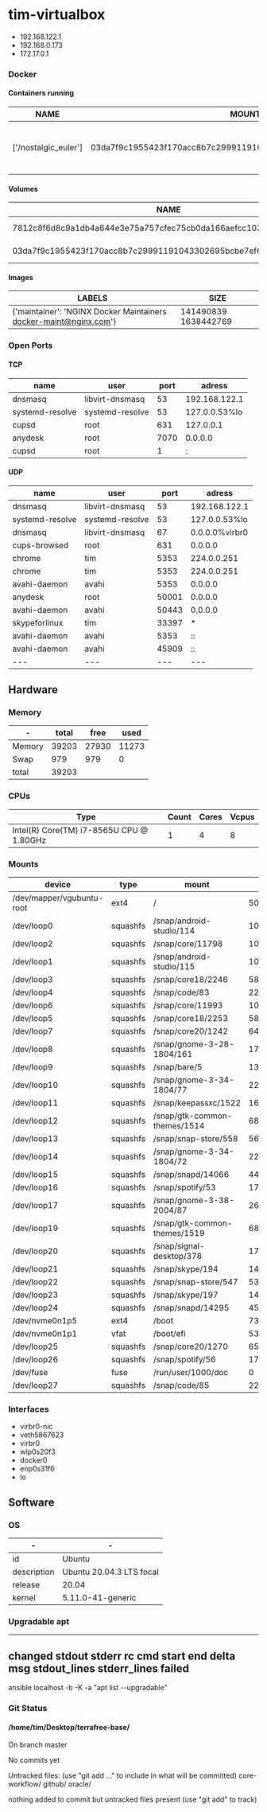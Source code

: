 # tim-virtualbox

- 192.168.122.1
- 192.168.0.173
- 172.17.0.1

### Docker 

#### Containers running

| NAME | MOUNTS | COMMAND | PORTS | STATE |
| ---- | -----  | ------- | ----- | ----- |
| ['/nostalgic_euler'] |  03da7f9c1955423f170acc8b7c29991191043302695bcbe7ef67f3db41e7db58,   | /docker-entrypoint.sh nginx -g 'daemon off;' | [{'PrivatePort': 80, 'Type': 'tcp'}] | running |

#### Volumes
| NAME | MOUNT | DRIVER | OPTIONS | 
| ---- | -----  | ------- | ----- | 
| 7812c8f6d8c9a1db4a644e3e75a757cfec75cb0da166aefcc103eaf054f1c9d5 | /var/lib/docker/volumes/7812c8f6d8c9a1db4a644e3e75a757cfec75cb0da166aefcc103eaf054f1c9d5/_data local |  | 
| 03da7f9c1955423f170acc8b7c29991191043302695bcbe7ef67f3db41e7db58 | /var/lib/docker/volumes/03da7f9c1955423f170acc8b7c29991191043302695bcbe7ef67f3db41e7db58/_data local |  | 


#### Images
| LABELS | SIZE | 
| ---- | -----  |
| {'maintainer': 'NGINX Docker Maintainers <docker-maint@nginx.com>'} | 141490839 1638442769 |




### Open Ports

#### TCP

| name | user | port | adress |
| --- | --- | --- | --- |
| dnsmasq | libvirt-dnsmasq | 53 | 192.168.122.1 |
| systemd-resolve | systemd-resolve | 53 | 127.0.0.53%lo |
| cupsd | root | 631 | 127.0.0.1 |
| anydesk | root | 7070 | 0.0.0.0 |
| cupsd | root | 1 | : |


#### UDP

| name | user | port | adress |
| --- | --- | --- | --- |
| dnsmasq | libvirt-dnsmasq | 53 | 192.168.122.1 |
| systemd-resolve | systemd-resolve | 53 | 127.0.0.53%lo |
| dnsmasq | libvirt-dnsmasq | 67 | 0.0.0.0%virbr0 |
| cups-browsed | root | 631 | 0.0.0.0 |
| chrome | tim | 5353 | 224.0.0.251 |
| chrome | tim | 5353 | 224.0.0.251 |
| avahi-daemon | avahi | 5353 | 0.0.0.0 |
| anydesk | root | 50001 | 0.0.0.0 |
| avahi-daemon | avahi | 50443 | 0.0.0.0 |
| skypeforlinux | tim | 33397 | * |
| avahi-daemon | avahi | 5353 | :: |
| avahi-daemon | avahi | 45909 | :: |
| --- | --- | --- | --- | --- |

## Hardware

### Memory

| - | total | free | used |
| ----- | --- | --- | --- | 
| Memory| 39203 | 27930 | 11273 |
| Swap | 979  | 979 | 0 |
| total | 39203 |  |  | 
### CPUs


| Type| Count | Cores | Vcpus |
| --- | --- | --- | --- |
| Intel(R) Core(TM) i7-8565U CPU @ 1.80GHz | 1 | 4 | 8 |


### Mounts


| device | type | mount | total | available |
| --- | --- | --- | --- | --- |
| /dev/mapper/vgubuntu-root | ext4 | / | 500680400896| 288436973568 |
| /dev/loop0 | squashfs | /snap/android-studio/114 | 1011613696| 0 |
| /dev/loop2 | squashfs | /snap/core/11798 | 104333312| 0 |
| /dev/loop1 | squashfs | /snap/android-studio/115 | 1011351552| 0 |
| /dev/loop3 | squashfs | /snap/core18/2246 | 58195968| 0 |
| /dev/loop4 | squashfs | /snap/code/83 | 224264192| 0 |
| /dev/loop6 | squashfs | /snap/core/11993 | 104333312| 0 |
| /dev/loop5 | squashfs | /snap/core18/2253 | 58195968| 0 |
| /dev/loop7 | squashfs | /snap/core20/1242 | 64880640| 0 |
| /dev/loop8 | squashfs | /snap/gnome-3-28-1804/161 | 172883968| 0 |
| /dev/loop9 | squashfs | /snap/bare/5 | 131072| 0 |
| /dev/loop10 | squashfs | /snap/gnome-3-34-1804/77 | 229638144| 0 |
| /dev/loop11 | squashfs | /snap/keepassxc/1522 | 163708928| 0 |
| /dev/loop12 | squashfs | /snap/gtk-common-themes/1514 | 68026368| 0 |
| /dev/loop13 | squashfs | /snap/snap-store/558 | 56885248| 0 |
| /dev/loop14 | squashfs | /snap/gnome-3-34-1804/72 | 229638144| 0 |
| /dev/loop15 | squashfs | /snap/snapd/14066 | 44302336| 0 |
| /dev/loop16 | squashfs | /snap/spotify/53 | 170000384| 0 |
| /dev/loop17 | squashfs | /snap/gnome-3-38-2004/87 | 260046848| 0 |
| /dev/loop19 | squashfs | /snap/gtk-common-themes/1519 | 68419584| 0 |
| /dev/loop20 | squashfs | /snap/signal-desktop/378 | 178388992| 0 |
| /dev/loop21 | squashfs | /snap/skype/194 | 141033472| 0 |
| /dev/loop22 | squashfs | /snap/snap-store/547 | 53477376| 0 |
| /dev/loop23 | squashfs | /snap/skype/197 | 141033472| 0 |
| /dev/loop24 | squashfs | /snap/snapd/14295 | 45481984| 0 |
| /dev/nvme0n1p5 | ext4 | /boot | 737656832| 320061440 |
| /dev/nvme0n1p1 | vfat | /boot/efi | 535805952| 535801856 |
| /dev/loop25 | squashfs | /snap/core20/1270 | 65011712| 0 |
| /dev/loop26 | squashfs | /snap/spotify/56 | 175505408| 0 |
| /dev/fuse | fuse | /run/user/1000/doc | 0| 0 |
| /dev/loop27 | squashfs | /snap/code/85 | 228065280| 0 |


### Interfaces

- virbr0-nic
- veth5867623
- virbr0
- wlp0s20f3
- docker0
- enp0s31f6
- lo



## Software

### OS
|  -  |  -  |
| --- | --- |
| id | Ubuntu |
| description | Ubuntu 20.04.3 LTS focal |
| release | 20.04 |
| kernel | 5.11.0-41-generic |
### Upgradable apt

--------
changed
stdout
stderr
rc
cmd
start
end
delta
msg
stdout_lines
stderr_lines
failed
--------

ansible localhost -b -K -a "apt list --upgradable"

### Git Status

#### /home/tim/Desktop/terrafree-base/
On branch master

No commits yet

Untracked files:
  (use "git add <file>..." to include in what will be committed)
	core-workflow/
	github/
	oracle/

nothing added to commit but untracked files present (use "git add" to track)



